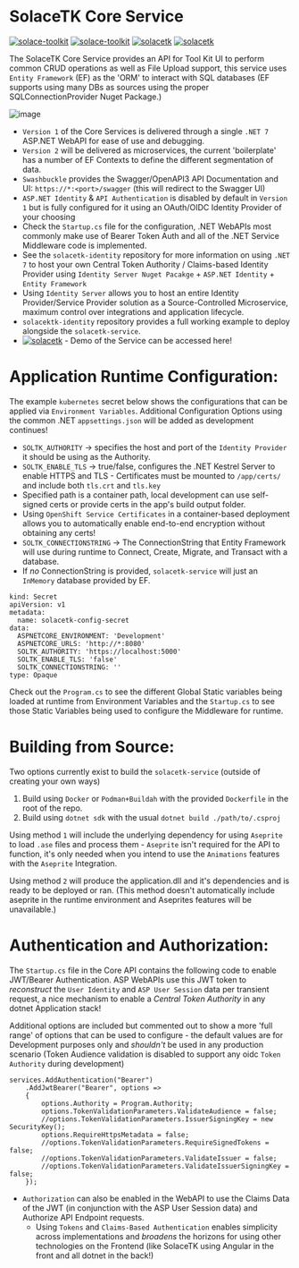 # SolaceTK Core Service
[![solace-toolkit](https://img.shields.io/badge/SolaceTK-Home-purple)](https://github.com/JRBowman/solace-toolkit)
[![solace-toolkit](https://img.shields.io/badge/SolaceTK-Home-green)](https://github.com/JRBowman/solacetk-service)
[![solacetk](https://img.shields.io/badge/SolaceTK-UI%20Demo-blue)](https://solacetk-ui-dev-bowman-dev.apps.bocp.onbowman.com/)
[![solacetk](https://img.shields.io/badge/SolaceTK-API%20Demo-yellow)](https://solacetk-core-dev-bowman-dev.apps.bocp.onbowman.com/swagger)

The SolaceTK Core Service provides an API for Tool Kit UI to perform common CRUD operations as well as File Upload support, this service uses `Entity Framework` (EF) as the 'ORM' to interact with SQL databases (EF supports using many DBs as sources using the proper SQLConnectionProvider Nuget Package.)

![image](https://user-images.githubusercontent.com/29755339/233690504-84fc7b4e-13ac-4b47-99da-8cc40cecf1c8.png)

- `Version 1` of the Core Services is delivered through a single `.NET 7` ASP.NET WebAPI for ease of use and debugging.
- `Version 2` will be delivered as microservices, the current 'boilerplate' has a number of EF Contexts to define the different segmentation of data.
- `Swashbuckle` provides the Swagger/OpenAPI3 API Documentation and UI: `https://*:<port>/swagger` (this will redirect to the Swagger UI)
- `ASP.NET Identity` & `API Authentication` is disabled by default in `Version 1` but is fully configured for it using an OAuth/OIDC Identity Provider of your choosing
- Check the `Startup.cs` file for the configuration, .NET WebAPIs most commonly make use of Bearer Token Auth and all of the .NET Service Middleware code is implemented.
- See the `solacetk-identity` repository for more information on using `.NET 7` to host your own Central Token Authority / Claims-based Identity Provider using `Identity Server Nuget Pacakge` + `ASP.NET Identity` + `Entity Framework`
- Using `Identity Server` allows you to host an entire Identity Provider/Service Provider solution as a Source-Controlled Microservice, maximum control over integrations and application lifecycle.
- `solacektk-identity` repository provides a full working example to deploy alongside the `solacetk-service`.
- [![solacetk](https://img.shields.io/badge/SolaceTK-API%20Demo-blue)](https://solacetk-core-dev-bowman-dev.apps.bocp.onbowman.com/swagger) - Demo of the Service can be accessed here!

# Application Runtime Configuration:
The example `kubernetes` secret below shows the configurations that can be applied via `Environment Variables`. Additional Configuration Options using the common .NET `appsettings.json` will be added as development continues!
- `SOLTK_AUTHORITY` -> specifies the host and port of the `Identity Provider` it should be using as the Authority.
- `SOLTK_ENABLE_TLS` -> true/false, configures the .NET Kestrel Server to enable HTTPS and TLS - Certificates must be mounted to `/app/certs/` and include both `tls.crt` and `tls.key`
- Specified path is a container path, local development can use self-signed certs or provide certs in the app's build output folder.
- Using `OpenShift Service Certificates` in a container-based deployment allows you to automatically enable end-to-end encryption without obtaining any certs!
- `SOLTK_CONNECTIONSTRING` -> The ConnectionString that Entity Framework will use during runtime to Connect, Create, Migrate, and Transact with a database.
- If *no* ConnectionString is provided, `solacetk-service` will just an `InMemory` database provided by EF.

```
kind: Secret
apiVersion: v1
metadata:
  name: solacetk-config-secret
data:
  ASPNETCORE_ENVIRONMENT: 'Development'
  ASPNETCORE_URLS: 'http://*:8080'
  SOLTK_AUTHORITY: 'https://localhost:5000'
  SOLTK_ENABLE_TLS: 'false'
  SOLTK_CONNECTIONSTRING: ''
type: Opaque
```

Check out the `Program.cs` to see the different Global Static variables being loaded at runtime from Environment Variables and the `Startup.cs` to see those Static Variables being used to configure the Middleware for runtime.

# Building from Source:
Two options currently exist to build the `solacetk-service` (outside of creating your own ways)
1. Build using `Docker` or `Podman+Buildah` with the provided `Dockerfile` in the root of the repo.
2. Build using `dotnet sdk` with the usual `dotnet build ./path/to/.csproj`

Using method `1` will include the underlying dependency for using `Aseprite` to load `.ase` files and process them - `Aseprite` isn't required for the API to function, it's only needed when you intend to use the `Animations` features with the `Aseprite` Integration.

Using method `2` will produce the application.dll and it's dependencies and is ready to be deployed or ran. (This method doesn't automatically include aseprite in the runtime environment and Aseprites features will be unavailable.)

# Authentication and Authorization:
The `Startup.cs` file in the Core API contains the following code to enable JWT/Bearer Authentication. ASP WebAPIs use this JWT token to _reconstruct_ the `User Identity` and `ASP User Session` data per transient request, a nice mechanism to enable a _Central Token Authority_ in any dotnet Application stack!

Additional options are included but commented out to show a more 'full range' of options that can be used to configure - the default values are for Development purposes only and _shouldn't_ be used in any production scenario (Token Audience validation is disabled to support any oidc `Token Authority` during development)
```
services.AddAuthentication("Bearer")
    .AddJwtBearer("Bearer", options =>
    {
        options.Authority = Program.Authority;
        options.TokenValidationParameters.ValidateAudience = false;
        //options.TokenValidationParameters.IssuerSigningKey = new SecurityKey();
        options.RequireHttpsMetadata = false;
        //options.TokenValidationParameters.RequireSignedTokens = false;
        //options.TokenValidationParameters.ValidateIssuer = false;
        //options.TokenValidationParameters.ValidateIssuerSigningKey = false;
    });
```
- `Authorization` can also be enabled in the WebAPI to use the Claims Data of the JWT (in conjunction with the ASP User Session data) and Authorize API Endpoint requests.
  - Using `Tokens` and `Claims-Based Authentication` enables simplicity across implementations and _broadens_ the horizons for using other technologies on the Frontend (like SolaceTK using Angular in the front and all dotnet in the back!)
